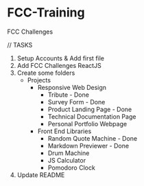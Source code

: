 # FCC-Training
FCC Challenges

// TASKS

1. Setup Accounts & Add first file
2. Add FCC Challenges ReactJS
3. Create some folders
    - Projects
        - Responsive Web Design
            - Tribute - Done
            - Survey Form - Done
            - Product Landing Page - Done
            - Technical Documentation Page
            - Personal Portfolio Webpage
        - Front End Libraries
            - Random Quote Machine - Done
            - Markdown Previewer - Done
            - Drum Machine
            - JS Calculator
            - Pomodoro Clock
4. Update README
